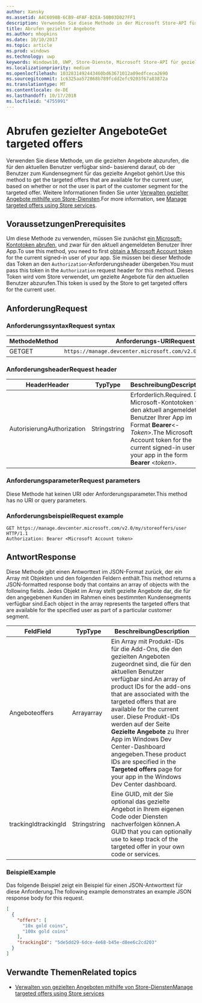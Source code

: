 ```yaml
---
author: Xansky
ms.assetid: A4C6098B-6CB9-4FAF-B2EA-50B03D027FF1
description: Verwenden Sie diese Methode in der Microsoft Store-API für gezielte Angebote, um die gezielten Angebote abzurufen, die für den aktuellen Benutzer im Zusammenhang mit der aktuellen App verfügbar sind.
title: Abrufen gezielter Angebote
ms.author: mhopkins
ms.date: 10/10/2017
ms.topic: article
ms.prod: windows
ms.technology: uwp
keywords: Windows10, UWP, Store-Dienste, Microsoft Store-API für gezielte Angebote, gezielte Angebote abrufen
ms.localizationpriority: medium
ms.openlocfilehash: 1032831492443460bd63671012a09edfceca2690
ms.sourcegitcommit: 1c6325aa572868b789fcdd2efc9203f67a83872a
ms.translationtype: MT
ms.contentlocale: de-DE
ms.lasthandoff: 10/17/2018
ms.locfileid: "4755991"
---
```

# <a name="get-targeted-offers"></a><span data-ttu-id="3b32a-104">Abrufen gezielter Angebote</span><span class="sxs-lookup"><span data-stu-id="3b32a-104">Get targeted offers</span></span>

<span data-ttu-id="3b32a-105">Verwenden Sie diese Methode, um die gezielten Angebote abzurufen, die für den aktuellen Benutzer verfügbar sind– basierend darauf, ob der Benutzer zum Kundensegment für das gezielte Angebot gehört.</span><span class="sxs-lookup"><span data-stu-id="3b32a-105">Use this method to get the targeted offers that are available for the current user, based on whether or not the user is part of the customer segment for the targeted offer.</span></span> <span data-ttu-id="3b32a-106">Weitere Informationen finden Sie unter [Verwalten gezielter Angebote mithilfe von Store-Diensten](manage-targeted-offers-using-windows-store-services.md).</span><span class="sxs-lookup"><span data-stu-id="3b32a-106">For more information, see [Manage targeted offers using Store services](manage-targeted-offers-using-windows-store-services.md).</span></span>

## <a name="prerequisites"></a><span data-ttu-id="3b32a-107">Voraussetzungen</span><span class="sxs-lookup"><span data-stu-id="3b32a-107">Prerequisites</span></span>

<span data-ttu-id="3b32a-108">Um diese Methode zu verwenden, müssen Sie zunächst [ein Microsoft-Kontotoken abrufen](manage-targeted-offers-using-windows-store-services.md#obtain-a-microsoft-account-token), und zwar für den aktuell angemeldeten Benutzer Ihrer App.</span><span class="sxs-lookup"><span data-stu-id="3b32a-108">To use this method, you need to first [obtain a Microsoft Account token](manage-targeted-offers-using-windows-store-services.md#obtain-a-microsoft-account-token) for the current signed-in user of your app.</span></span> <span data-ttu-id="3b32a-109">Sie müssen bei dieser Methode das Token an den ```Authorization```-Anforderungsheader übergeben.</span><span class="sxs-lookup"><span data-stu-id="3b32a-109">You must pass this token in the ```Authorization``` request header for this method.</span></span> <span data-ttu-id="3b32a-110">Dieses Token wird vom Store verwendet, um gezielte Angebote für den aktuellen Benutzer abzurufen.</span><span class="sxs-lookup"><span data-stu-id="3b32a-110">This token is used by the Store to get targeted offers for the current user.</span></span>

## <a name="request"></a><span data-ttu-id="3b32a-111">Anforderung</span><span class="sxs-lookup"><span data-stu-id="3b32a-111">Request</span></span>


### <a name="request-syntax"></a><span data-ttu-id="3b32a-112">Anforderungssyntax</span><span class="sxs-lookup"><span data-stu-id="3b32a-112">Request syntax</span></span>

| <span data-ttu-id="3b32a-113">Methode</span><span class="sxs-lookup"><span data-stu-id="3b32a-113">Method</span></span> | <span data-ttu-id="3b32a-114">Anforderungs-URI</span><span class="sxs-lookup"><span data-stu-id="3b32a-114">Request URI</span></span>                                                                |
|--------|----------------------------------------------------------------------------|
| <span data-ttu-id="3b32a-115">GET</span><span class="sxs-lookup"><span data-stu-id="3b32a-115">GET</span></span>    | ```https://manage.devcenter.microsoft.com/v2.0/my/storeoffers/user``` |


### <a name="request-header"></a><span data-ttu-id="3b32a-116">Anforderungsheader</span><span class="sxs-lookup"><span data-stu-id="3b32a-116">Request header</span></span>

| <span data-ttu-id="3b32a-117">Header</span><span class="sxs-lookup"><span data-stu-id="3b32a-117">Header</span></span>        | <span data-ttu-id="3b32a-118">Typ</span><span class="sxs-lookup"><span data-stu-id="3b32a-118">Type</span></span>   | <span data-ttu-id="3b32a-119">Beschreibung</span><span class="sxs-lookup"><span data-stu-id="3b32a-119">Description</span></span>  |
|---------------|--------|--------------|
| <span data-ttu-id="3b32a-120">Autorisierung</span><span class="sxs-lookup"><span data-stu-id="3b32a-120">Authorization</span></span> | <span data-ttu-id="3b32a-121">String</span><span class="sxs-lookup"><span data-stu-id="3b32a-121">string</span></span> | <span data-ttu-id="3b32a-122">Erforderlich.</span><span class="sxs-lookup"><span data-stu-id="3b32a-122">Required.</span></span> <span data-ttu-id="3b32a-123">Das Microsoft-Kontotoken für den aktuell angemeldeten Benutzer Ihrer App im Format **Bearer**&lt;*-Token*&gt;.</span><span class="sxs-lookup"><span data-stu-id="3b32a-123">The Microsoft Account token for the current signed-in user of your app in the form **Bearer** &lt;*token*&gt;.</span></span> |


### <a name="request-parameters"></a><span data-ttu-id="3b32a-124">Anforderungsparameter</span><span class="sxs-lookup"><span data-stu-id="3b32a-124">Request parameters</span></span>

<span data-ttu-id="3b32a-125">Diese Methode hat keinen URI oder Anforderungsparameter.</span><span class="sxs-lookup"><span data-stu-id="3b32a-125">This method has no URI or query parameters.</span></span>

### <a name="request-example"></a><span data-ttu-id="3b32a-126">Anforderungsbeispiel</span><span class="sxs-lookup"><span data-stu-id="3b32a-126">Request example</span></span>

```syntax
GET https://manage.devcenter.microsoft.com/v2.0/my/storeoffers/user HTTP/1.1
Authorization: Bearer <Microsoft Account token>
```

## <a name="response"></a><span data-ttu-id="3b32a-127">Antwort</span><span class="sxs-lookup"><span data-stu-id="3b32a-127">Response</span></span>

<span data-ttu-id="3b32a-128">Diese Methode gibt einen Antworttext im JSON-Format zurück, der ein Array mit Objekten und den folgenden Feldern enthält.</span><span class="sxs-lookup"><span data-stu-id="3b32a-128">This method returns a JSON-formatted response body that contains an array of objects with the following fields.</span></span> <span data-ttu-id="3b32a-129">Jedes Objekt im Array stellt gezielte Angebote dar, die für den angegebenen Kunden im Rahmen eines bestimmten Kundensegments verfügbar sind.</span><span class="sxs-lookup"><span data-stu-id="3b32a-129">Each object in the array represents the targeted offers that are available for the specified user as part of a particular customer segment.</span></span>

| <span data-ttu-id="3b32a-130">Feld</span><span class="sxs-lookup"><span data-stu-id="3b32a-130">Field</span></span>      | <span data-ttu-id="3b32a-131">Typ</span><span class="sxs-lookup"><span data-stu-id="3b32a-131">Type</span></span>   | <span data-ttu-id="3b32a-132">Beschreibung</span><span class="sxs-lookup"><span data-stu-id="3b32a-132">Description</span></span>         |
|------------|--------|------------------|
| <span data-ttu-id="3b32a-133">Angebote</span><span class="sxs-lookup"><span data-stu-id="3b32a-133">offers</span></span>      | <span data-ttu-id="3b32a-134">Array</span><span class="sxs-lookup"><span data-stu-id="3b32a-134">array</span></span>  | <span data-ttu-id="3b32a-135">Ein Array mit Produkt-IDs für die Add-Ons, die den gezielten Angeboten zugeordnet sind, die für den aktuellen Benutzer verfügbar sind.</span><span class="sxs-lookup"><span data-stu-id="3b32a-135">An array of product IDs for the add-ons that are associated with the targeted offers that are available for the current user.</span></span> <span data-ttu-id="3b32a-136">Diese Produkt-IDs werden auf der Seite **Gezielte Angebote** zu Ihrer App im Windows Dev Center-Dashboard angegeben.</span><span class="sxs-lookup"><span data-stu-id="3b32a-136">These product IDs are specified in the **Targeted offers** page for your app in the Windows Dev Center dashboard.</span></span>            |
| <span data-ttu-id="3b32a-137">trackingId</span><span class="sxs-lookup"><span data-stu-id="3b32a-137">trackingId</span></span>  | <span data-ttu-id="3b32a-138">String</span><span class="sxs-lookup"><span data-stu-id="3b32a-138">string</span></span> | <span data-ttu-id="3b32a-139">Eine GUID, mit der Sie optional das gezielte Angebot in Ihrem eigenen Code oder Diensten nachverfolgen können.</span><span class="sxs-lookup"><span data-stu-id="3b32a-139">A GUID that you can optionally use to keep track of the targeted offer in your own code or services.</span></span> |


### <a name="example"></a><span data-ttu-id="3b32a-140">Beispiel</span><span class="sxs-lookup"><span data-stu-id="3b32a-140">Example</span></span>

<span data-ttu-id="3b32a-141">Das folgende Beispiel zeigt ein Beispiel für einen JSON-Antworttext für diese Anforderung.</span><span class="sxs-lookup"><span data-stu-id="3b32a-141">The following example demonstrates an example JSON response body for this request.</span></span>

```json
[
  {
    "offers": [
      "10x gold coins",
      "100x gold coins"
    ],
    "trackingId": "5de5dd29-6dce-4e68-b45e-d8ee6c2cd203"
  }
]
```

## <a name="related-topics"></a><span data-ttu-id="3b32a-142">Verwandte Themen</span><span class="sxs-lookup"><span data-stu-id="3b32a-142">Related topics</span></span>

* [<span data-ttu-id="3b32a-143">Verwalten von gezielten Angeboten mithilfe von Store-Diensten</span><span class="sxs-lookup"><span data-stu-id="3b32a-143">Manage targeted offers using Store services</span></span>](manage-targeted-offers-using-windows-store-services.md)

 

 
